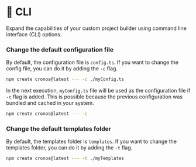 # 📌 CLI

Expand the capabilities of your custom project builder using command line interface (CLI) options.

### Change the default configuration file

By default, the configuration file is `config.ts`. If you want to change the config file, you can do it by adding the `-c` flag.

```bash
npm create cronos@latest --- -c ./myConfig.ts
```

In the next execution, `myConfig.ts` file will be used as the configuration file if `-c` flag is added. This is possible because the previous configuration was bundled and cached in your system.

```bash
npm create cronos@latest --- -c
```

### Change the default templates folder

By default, the templates folder is `templates`. If you want to change the templates folder, you can do it by adding the `-t` flag.

```bash
npm create cronos@latest --- -t ./myTemplates
```
